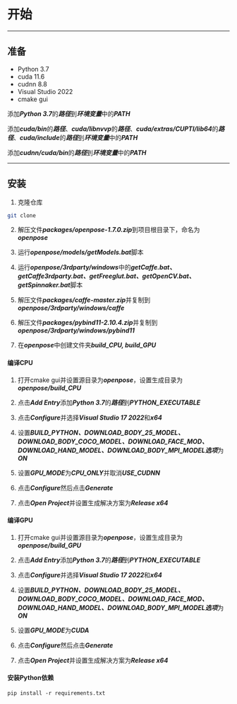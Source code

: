 # 开始

---

## 准备

- Python 3.7
- cuda 11.6
- cudnn 8.8
- Visual Studio 2022
- cmake gui

添加***Python 3.7***的***路径***到***环境变量***中的***PATH***

添加***cuda/bin***的***路径***、***cuda/libnvvp***的***路径***、***cuda/extras/CUPTI/lib64***的***路径***、***cuda/include***的***路径***到***环境变量***中的***PATH***

添加***cudnn/cuda/bin***的***路径***到***环境变量***中的***PATH***

---

## 安装

1. 克隆仓库

```sh
git clone
```

2. 解压文件***packages/openpose-1.7.0.zip***到项目根目录下，命名为***openpose***

3. 运行***openpose/models/getModels.bat***脚本

4. 运行***openpose/3rdparty/windows***中的***getCaffe.bat、getCaffe3rdparty.bat、getFreeglut.bat、getOpenCV.bat、getSpinnaker.bat***脚本

5. 解压文件***packages/caffe-master.zip***并复制到***openpose/3rdparty/windows/caffe***

6. 解压文件***packages/pybind11-2.10.4.zip***并复制到***openpose/3rdparty/windows/pybind11***

7. 在***openpose***中创建文件夹***build_CPU, build_GPU***

#### 编译CPU

1. 打开cmake gui并设置源目录为***openpose***，设置生成目录为***openpose/build_CPU***

2. 点击***Add Entry***添加***Python 3.7***的***路径***到***PYTHON_EXECUTABLE***

3. 点击***Configure***并选择***Visual Studio 17 2022***和***x64***

4. 设置***BUILD_PYTHON、DOWNLOAD_BODY_25_MODEL、DOWNLOAD_BODY_COCO_MODEL、DOWNLOAD_FACE_MOD、DOWNLOAD_HAND_MODEL、DOWNLOAD_BODY_MPI_MODEL选项***为***ON***

5. 设置***GPU_MODE***为***CPU_ONLY***并取消***USE_CUDNN***

6. 点击***Configure***然后点击***Generate***

7. 点击***Open Project***并设置生成解决方案为***Release x64***

#### 编译GPU

1. 打开cmake gui并设置源目录为***openpose***，设置生成目录为***openpose/build_GPU***

2. 点击***Add Entry***添加***Python 3.7***的***路径***到***PYTHON_EXECUTABLE***

3. 点击***Configure***并选择***Visual Studio 17 2022***和***x64***

4. 设置***BUILD_PYTHON、DOWNLOAD_BODY_25_MODEL、DOWNLOAD_BODY_COCO_MODEL、DOWNLOAD_FACE_MOD、DOWNLOAD_HAND_MODEL、DOWNLOAD_BODY_MPI_MODEL选项***为***ON***

5. 设置***GPU_MODE***为***CUDA***

6. 点击***Configure***然后点击***Generate***

7. 点击***Open Project***并设置生成解决方案为***Release x64***

#### 安装Python依赖

```shell
pip install -r requirements.txt
```